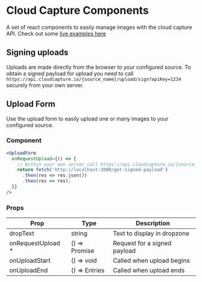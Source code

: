 # Cloud Capture Components

A set of react components to easily manage images with the cloud capture API. Check out some [live examples here](https://google.com)

## Signing uploads

Uploads are made directly from the browser to your configured source. To obtain a signed payload for upload you need to call `https://api.cloudcapture.io/{source_name}/upload/sign?apiKey=1234` securely from your own server.

## Upload Form

Use the upload form to easily upload one or many images to your configured source.

### Component

```jsx
<UploadForm
  onRequestUpload={() => {
    // Within your own server call https://api.cloudcapture.io/{source_name}/upload/sign?apiKey=1234
    return fetch('http://localhost:3000/get-signed-payload')
      .then(res => res.json())
      .then(res => res);
  }}
/>
```

### Props

| Prop               | Type                         | Description                  |
| ------------------ | ---------------------------- | ---------------------------- |
| dropText           | string                       | Text to display in dropzone  |
| onRequestUpload \* | () => Promise<UploadPayload> | Request for a signed payload |
| onUploadStart      | () => void                   | Called when upload begins    |
| onUploadEnd        | () => Entries                | Called when upload ends      |
